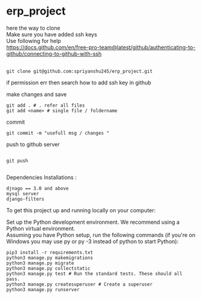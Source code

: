 # erp_project
here the way to clone <br>
Make sure you have added ssh keys
<Br>
Use following for help <br>
https://docs.github.com/en/free-pro-team@latest/github/authenticating-to-github/connecting-to-github-with-ssh
<Br><br>
```
git clone git@github.com:spriyanshu245/erp_project.git

```

if permission err then search how to add ssh key in github


make changes and save
```
git add . # . refer all files
git add <name> # single file / foldername
```
commit
```
git commit -m "usefull msg / changes "

```
push to github server
```

git push 


```
Dependencies Installations :
```
djnago == 3.0 and above
mysql server
django-filters

```
To get this project up and running locally on your computer:

Set up the Python development environment. We recommend using a Python virtual environment.
<br>
Assuming you have Python setup, run the following commands (if you're on Windows you may use py or py -3 instead of python to start Python):

```
pip3 install -r requirements.txt
python3 manage.py makemigrations
python3 manage.py migrate
python3 manage.py collectstatic
python3 manage.py test # Run the standard tests. These should all pass.
python3 manage.py createsuperuser # Create a superuser
python3 manage.py runserver
```
